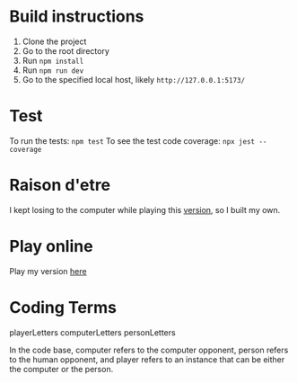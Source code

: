 # Build instructions

1. Clone the project
2. Go to the root directory
3. Run `npm install`
4. Run `npm run dev`
5. Go to the specified local host, likely `http://127.0.0.1:5173/`

# Test

To run the tests: `npm test`
To see the test code coverage: `npx jest --coverage`

# Raison d'etre

I kept losing to the computer while playing this [version](https://playscrabble.com/play/ai), so I built my own.

# Play online

Play my version [here](https://turnerian2004.github.io/scrabble/)

# Coding Terms

playerLetters
computerLetters
personLetters

In the code base, computer refers to the computer opponent, person refers to the human opponent, and player refers to an instance that can be either the computer or the person.
